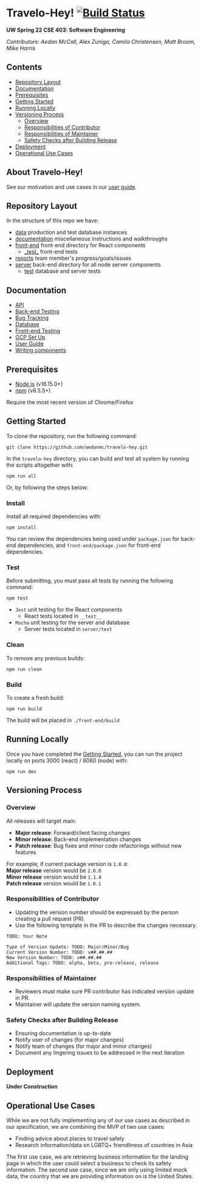 # Travelo-Hey! [![Build Status](https://storage.googleapis.com/automatize-ci-badges/builds/cloud-build-badge/branches/master.svg)](https://console.cloud.google.com/cloud-build/builds?project=cse403-sp22-travelo-hey)

**UW Spring 22 CSE 403: Software Engineering**

*Contributors: Aedan McCall, Alex Zuniga, Camila Christensen, Matt Broom, Mike Harris*

## Contents

- [Repository Layout](#Repository-Layout)
- [Documentation](#Documentation)
- [Prerequisites](#Prerequisites)
- [Getting Started](#Getting-Started)
- [Running Locally](#Running-Locally)
- [Versioning Process](#Versioning-Process)
    - [Overview](#Overview)
    - [Responsibilities of Contributor](#Responsibilities-of-Contributor)
    - [Responsibilities of Maintainer](#Responsibilities-of-Maintainer)
    - [Safety Checks after Building Release](#Safety-Checks-after-Building-Release)
- [Deployment](#Deployment)
- [Operational Use Cases](#Operational-Use-Cases)

## About Travelo-Hey!

See our motivation and use cases in our [user guide](https://github.com/aedanmc/travelo-hey/blob/main/documentation/instructions/USERDOC.md).

## Repository Layout

In the structure of this repo we have:

- [data](https://github.com/aedanmc/travelo-hey/tree/main/data) production and test database instances
- [documentation](https://github.com/aedanmc/travelo-hey/tree/main/documentation) miscellaneous instructions and walkthroughs
- [front-end](https://github.com/aedanmc/travelo-hey/tree/main/front-end)  front-end directory for React components
    - [\_test\_](https://github.com/aedanmc/travelo-hey/tree/main/front-end/__test__) front-end tests
- [reports](https://github.com/aedanmc/travelo-hey/tree/main/reports) team member's progress/goals/issues
- [server](https://github.com/aedanmc/travelo-hey/tree/main/server) back-end directory for all node server components
    - [test](https://github.com/aedanmc/travelo-hey/tree/main/server/test) database and server tests

## Documentation
- [API](https://github.com/aedanmc/travelo-hey/blob/main/documentation/instructions/APIDOC.md)
- [Back-end Testing](https://github.com/aedanmc/travelo-hey/blob/main/documentation/instructions/BETESTINGDOC.md)
- [Bug Tracking](https://github.com/aedanmc/travelo-hey/blob/main/documentation/instructions/BUGDOC.md)
- [Database](https://github.com/aedanmc/travelo-hey/blob/main/documentation/instructions/DBDOC.md)
- [Front-end Testing](https://github.com/aedanmc/travelo-hey/blob/main/documentation/instructions/FETESTINGDOC.md)
- [GCP Set Up](https://github.com/aedanmc/travelo-hey/blob/main/documentation/instructions/GCPDOC.md)
- [User Guide](https://github.com/aedanmc/travelo-hey/blob/main/documentation/instructions/USERDOC.md)
- [Writing components](https://github.com/aedanmc/travelo-hey/blob/main/documentation/instructions/COMPONENTDOC.md)

## Prerequisites
- [Node.js](https://docs.npmjs.com/downloading-and-installing-node-js-and-npm) (v16.15.0+)
- [npm](https://docs.npmjs.com/downloading-and-installing-node-js-and-npm) (v8.5.5+)

Require the most recent version of Chrome/Firefox

## Getting Started

To clone the repository, run the following command:

```shell
git clone https://github.com/aedanmc/travelo-hey.git
```

In the `travelo-hey` directory, you can build and test all system by running the scripts altogether with:

```shell
npm run all
```

Or, by following the steps below:

### Install

Install all required dependencies with:

```shell
npm install
```

You can review the dependencies being used under `package.json` for back-end dependencies, and
`front-end/package.json` for front-end dependencies.

### Test

Before submitting, you must pass all tests by running the following command:

```shell
npm test
```
* `Jest` unit testing for the React components
  - React tests located in `__test__`
* `Mocha` unit testing for the server and database
  - Server tests located in `server/test`

### Clean

To remove any previous builds:

```shell
npm run clean
```

### Build
To create a fresh build:

```shell
npm run build
```
The build will be placed in `./front-end/build`

## Running Locally

Once you have completed the [Getting Started](#Getting-Started), you can run the project locally on ports 3000 (react) / 8080 (node) with:

```shell
npm run dev
```


## Versioning Process


### Overview
All releases will target main.

- **Major release**: Forward/client facing changes
- **Minor release**: Back-end implementation changes
- **Patch release**: Bug fixes and minor code refactorings without new features

For example, if current package version is `1.0.0`:<br>
**Major release** version would be `2.0.0` <br>
**Minor release** version would be `1.1.0` <br>
**Patch release** version would be `1.0.1`


### Responsibilities of Contributor
- Updating the version number should be expressed by the person creating a pull request (PR).
- Use the following template in the PR to describe the changes necessary.

```text
TODO: Your Note

Type of Version Update: TODO: Major/Minor/Bug
Current Version Number: TODO: v##.##.##
New Version Number: TODO: v##.##.##
Additional Tags: TODO: alpha, beta, pre-release, release
```


### Responsibilities of Maintainer
- Reviewers must make sure PR contributor has indicated version update in PR.
- Maintainer will update the version naming system.


### Safety Checks after Building Release
- Ensuring documentation is up-to-date
- Notify user of changes (for major changes)
- Notify team of changes (for major and minor changes)
- Document any lingering issues to be addressed in the next iteration


## Deployment
**Under Construction**


## Operational Use Cases

While we are not fully implementing any of our use cases as described in our specification,
we are combining the MVP of two use cases:

* Finding advice about places to travel safely
* Research information/data on LGBTQ+ friendliness of countries in Asia

The first use case, we are retrieving business information for the landing page in which the user
could select a business to check its safety information. The second use case, since we are only
using limited mock data, the country that we are providing information on is the United States.


